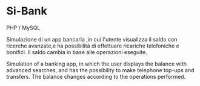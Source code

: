 # Si-Bank

PHP / MySQL

Simulazione di un app bancaria ,in cui l'utente visualizza il saldo con ricerche avanzate,e ha possibilità di effettuare ricariche telefoniche e bonifici.
Il saldo cambia in base alle operazioni eseguite.

Simulation of a banking app, in which the user displays the balance with advanced searches, and has the possibility to make telephone top-ups and transfers.
The balance changes according to the operations performed.

